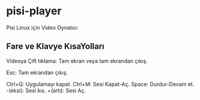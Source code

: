 # pisi-player
Pisi Linux için Video Oynatıcı


## Fare ve Klavye KısaYolları

Videoya Çift tıklama: Tam ekran veya tam ekrandan çıkış.

Esc: Tam ekrandan çıkış.

Ctrl+Q: Uygulamayı kapat.
Ctrl+M: Sesi Kapat-Aç.
Space: Durdur-Devam et.
-(eksi): Sesi kıs.
+(artı): Sesi Aç.

